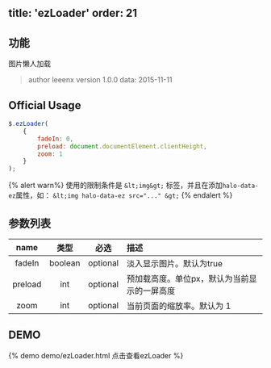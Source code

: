 title: 'ezLoader'
order: 21
---

## 功能

图片懒人加载

> author leeenx
> version 1.0.0
> data: 2015-11-11

## Official Usage

```javascript
$.ezLoader(
    {
        fadeIn: 0,
        preload: document.documentElement.clientHeight,
        zoom: 1
    }
);
```
{% alert warn%}
使用的限制条件是 `&lt;img&gt;` 标签，并且在添加`halo-data-ez`属性，如： `&lt;img halo-data-ez src="..." &gt;`
{% endalert %}

## 参数列表

| name | 类型 | 必选 | 描述 |
| :----: | :----: | :----: | :---- |
| fadeIn | boolean | optional | 淡入显示图片。默认为true |
| preload | int | optional | 预加载高度。单位px，默认为当前显示的一屏高度 |
| zoom | int | optional | 当前页面的缩放率。默认为 1 |


## DEMO

{% demo demo/ezLoader.html 点击查看ezLoader %}
